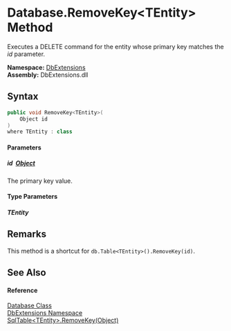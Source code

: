 Database.RemoveKey&lt;TEntity> Method
=====================================
Executes a DELETE command for the entity whose primary key matches the *id* parameter.
  
**Namespace:** [DbExtensions][1]  
**Assembly:** DbExtensions.dll

Syntax
------

```csharp
public void RemoveKey<TEntity>(
	Object id
)
where TEntity : class

```

#### Parameters

##### *id*  [Object][2]
The primary key value.

#### Type Parameters

##### *TEntity*



Remarks
-------
This method is a shortcut for `db.Table<TEntity>().RemoveKey(id)`.

See Also
--------

#### Reference
[Database Class][3]  
[DbExtensions Namespace][1]  
[SqlTable&lt;TEntity>.RemoveKey(Object)][4]  

[1]: ../README.md
[2]: https://learn.microsoft.com/dotnet/api/system.object
[3]: README.md
[4]: ../SqlTable_1/RemoveKey.md